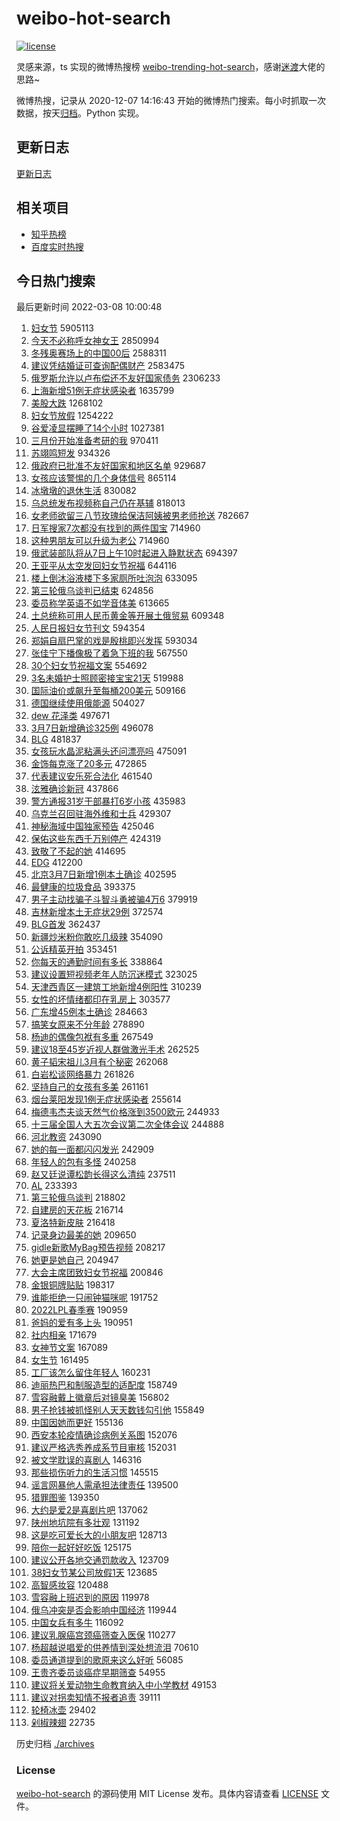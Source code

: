 # weibo-hot-search

[![license](https://img.shields.io/github/license/Arrackisarookie/weibo-hot-search)](https://github.com/Arrackisarookie/weibo-hot-search/blob/master/LICENSE)

灵感来源，ts 实现的微博热搜榜 [weibo-trending-hot-search](https://github.com/justjavac/weibo-trending-hot-search)，感谢[迷渡](https://github.com/justjavac)大佬的思路~

微博热搜，记录从 2020-12-07 14:16:43 开始的微博热门搜索。每小时抓取一次数据，按天[归档](./archives)。Python 实现。

## 更新日志
[更新日志](./UPDATE.md)

## 相关项目
+ [知乎热榜](https://github.com/Arrackisarookie/zhihu-top-search)
+ [百度实时热搜](https://github.com/Arrackisarookie/baidu-hot-search)

## 今日热门搜索

<!-- Rank Begin -->

最后更新时间 2022-03-08 10:00:48

1. [妇女节](https://s.weibo.com/weibo?q=%23%E5%A6%87%E5%A5%B3%E8%8A%82%23&Refer=top) 5905113
1. [今天不必称呼女神女王](https://s.weibo.com/weibo?q=%23%E4%BB%8A%E5%A4%A9%E4%B8%8D%E5%BF%85%E7%A7%B0%E5%91%BC%E5%A5%B3%E7%A5%9E%E5%A5%B3%E7%8E%8B%23&Refer=top) 2850994
1. [冬残奥赛场上的中国00后](https://s.weibo.com/weibo?q=%23%E5%86%AC%E6%AE%8B%E5%A5%A5%E8%B5%9B%E5%9C%BA%E4%B8%8A%E7%9A%84%E4%B8%AD%E5%9B%BD00%E5%90%8E%23&Refer=top) 2588311
1. [建议凭结婚证可查询配偶财产](https://s.weibo.com/weibo?q=%23%E5%BB%BA%E8%AE%AE%E5%87%AD%E7%BB%93%E5%A9%9A%E8%AF%81%E5%8F%AF%E6%9F%A5%E8%AF%A2%E9%85%8D%E5%81%B6%E8%B4%A2%E4%BA%A7%23&Refer=top) 2583475
1. [俄罗斯允许以卢布偿还不友好国家债务](https://s.weibo.com/weibo?q=%23%E4%BF%84%E7%BD%97%E6%96%AF%E5%85%81%E8%AE%B8%E4%BB%A5%E5%8D%A2%E5%B8%83%E5%81%BF%E8%BF%98%E4%B8%8D%E5%8F%8B%E5%A5%BD%E5%9B%BD%E5%AE%B6%E5%80%BA%E5%8A%A1%23&Refer=top) 2306233
1. [上海新增51例无症状感染者](https://s.weibo.com/weibo?q=%23%E4%B8%8A%E6%B5%B7%E6%96%B0%E5%A2%9E51%E4%BE%8B%E6%97%A0%E7%97%87%E7%8A%B6%E6%84%9F%E6%9F%93%E8%80%85%23&Refer=top) 1635799
1. [美股大跌](https://s.weibo.com/weibo?q=%23%E7%BE%8E%E8%82%A1%E5%A4%A7%E8%B7%8C%23&Refer=top) 1268102
1. [妇女节放假](https://s.weibo.com/weibo?q=%23%E5%A6%87%E5%A5%B3%E8%8A%82%E6%94%BE%E5%81%87%23&Refer=top) 1254222
1. [谷爱凌显摆睡了14个小时](https://s.weibo.com/weibo?q=%23%E8%B0%B7%E7%88%B1%E5%87%8C%E6%98%BE%E6%91%86%E7%9D%A1%E4%BA%8614%E4%B8%AA%E5%B0%8F%E6%97%B6%23&Refer=top) 1027381
1. [三月份开始准备考研的我](https://s.weibo.com/weibo?q=%23%E4%B8%89%E6%9C%88%E4%BB%BD%E5%BC%80%E5%A7%8B%E5%87%86%E5%A4%87%E8%80%83%E7%A0%94%E7%9A%84%E6%88%91%23&Refer=top) 970411
1. [苏翊鸣短发](https://s.weibo.com/weibo?q=%23%E8%8B%8F%E7%BF%8A%E9%B8%A3%E7%9F%AD%E5%8F%91%23&Refer=top) 934326
1. [俄政府已批准不友好国家和地区名单](https://s.weibo.com/weibo?q=%23%E4%BF%84%E6%94%BF%E5%BA%9C%E5%B7%B2%E6%89%B9%E5%87%86%E4%B8%8D%E5%8F%8B%E5%A5%BD%E5%9B%BD%E5%AE%B6%E5%92%8C%E5%9C%B0%E5%8C%BA%E5%90%8D%E5%8D%95%23&Refer=top) 929687
1. [女孩应该警惕的几个身体信号](https://s.weibo.com/weibo?q=%23%E5%A5%B3%E5%AD%A9%E5%BA%94%E8%AF%A5%E8%AD%A6%E6%83%95%E7%9A%84%E5%87%A0%E4%B8%AA%E8%BA%AB%E4%BD%93%E4%BF%A1%E5%8F%B7%23&Refer=top) 865114
1. [冰墩墩的退休生活](https://s.weibo.com/weibo?q=%E5%86%B0%E5%A2%A9%E5%A2%A9%E7%9A%84%E9%80%80%E4%BC%91%E7%94%9F%E6%B4%BB&Refer=top) 830082
1. [乌总统发布视频称自己仍在基辅](https://s.weibo.com/weibo?q=%23%E4%B9%8C%E6%80%BB%E7%BB%9F%E5%8F%91%E5%B8%83%E8%A7%86%E9%A2%91%E7%A7%B0%E8%87%AA%E5%B7%B1%E4%BB%8D%E5%9C%A8%E5%9F%BA%E8%BE%85%23&Refer=top) 818013
1. [女老师欲留三八节玫瑰给保洁阿姨被男老师抢送](https://s.weibo.com/weibo?q=%23%E5%A5%B3%E8%80%81%E5%B8%88%E6%AC%B2%E7%95%99%E4%B8%89%E5%85%AB%E8%8A%82%E7%8E%AB%E7%91%B0%E7%BB%99%E4%BF%9D%E6%B4%81%E9%98%BF%E5%A7%A8%E8%A2%AB%E7%94%B7%E8%80%81%E5%B8%88%E6%8A%A2%E9%80%81%23&Refer=top) 782667
1. [日军搜家7次都没有找到的两件国宝](https://s.weibo.com/weibo?q=%23%E6%97%A5%E5%86%9B%E6%90%9C%E5%AE%B67%E6%AC%A1%E9%83%BD%E6%B2%A1%E6%9C%89%E6%89%BE%E5%88%B0%E7%9A%84%E4%B8%A4%E4%BB%B6%E5%9B%BD%E5%AE%9D%23&Refer=top) 714960
1. [这种男朋友可以升级为老公](https://s.weibo.com/weibo?q=%23%E8%BF%99%E7%A7%8D%E7%94%B7%E6%9C%8B%E5%8F%8B%E5%8F%AF%E4%BB%A5%E5%8D%87%E7%BA%A7%E4%B8%BA%E8%80%81%E5%85%AC%23&Refer=top) 714960
1. [俄武装部队将从7日上午10时起进入静默状态](https://s.weibo.com/weibo?q=%23%E4%BF%84%E6%AD%A6%E8%A3%85%E9%83%A8%E9%98%9F%E5%B0%86%E4%BB%8E7%E6%97%A5%E4%B8%8A%E5%8D%8810%E6%97%B6%E8%B5%B7%E8%BF%9B%E5%85%A5%E9%9D%99%E9%BB%98%E7%8A%B6%E6%80%81%23&Refer=top) 694397
1. [王亚平从太空发回妇女节祝福](https://s.weibo.com/weibo?q=%23%E7%8E%8B%E4%BA%9A%E5%B9%B3%E4%BB%8E%E5%A4%AA%E7%A9%BA%E5%8F%91%E5%9B%9E%E5%A6%87%E5%A5%B3%E8%8A%82%E7%A5%9D%E7%A6%8F%23&Refer=top) 644116
1. [楼上倒沐浴液楼下多家厕所吐泡泡](https://s.weibo.com/weibo?q=%23%E6%A5%BC%E4%B8%8A%E5%80%92%E6%B2%90%E6%B5%B4%E6%B6%B2%E6%A5%BC%E4%B8%8B%E5%A4%9A%E5%AE%B6%E5%8E%95%E6%89%80%E5%90%90%E6%B3%A1%E6%B3%A1%23&Refer=top) 633095
1. [第三轮俄乌谈判已结束](https://s.weibo.com/weibo?q=%23%E7%AC%AC%E4%B8%89%E8%BD%AE%E4%BF%84%E4%B9%8C%E8%B0%88%E5%88%A4%E5%B7%B2%E7%BB%93%E6%9D%9F%23&Refer=top) 624856
1. [委员称学英语不如学音体美](https://s.weibo.com/weibo?q=%23%E5%A7%94%E5%91%98%E7%A7%B0%E5%AD%A6%E8%8B%B1%E8%AF%AD%E4%B8%8D%E5%A6%82%E5%AD%A6%E9%9F%B3%E4%BD%93%E7%BE%8E%23&Refer=top) 613665
1. [土总统称可用人民币黄金等开展土俄贸易](https://s.weibo.com/weibo?q=%23%E5%9C%9F%E6%80%BB%E7%BB%9F%E7%A7%B0%E5%8F%AF%E7%94%A8%E4%BA%BA%E6%B0%91%E5%B8%81%E9%BB%84%E9%87%91%E7%AD%89%E5%BC%80%E5%B1%95%E5%9C%9F%E4%BF%84%E8%B4%B8%E6%98%93%23&Refer=top) 609348
1. [人民日报妇女节刊文](https://s.weibo.com/weibo?q=%23%E4%BA%BA%E6%B0%91%E6%97%A5%E6%8A%A5%E5%A6%87%E5%A5%B3%E8%8A%82%E5%88%8A%E6%96%87%23&Refer=top) 594354
1. [郑娟自扇巴掌的戏是殷桃即兴发挥](https://s.weibo.com/weibo?q=%23%E9%83%91%E5%A8%9F%E8%87%AA%E6%89%87%E5%B7%B4%E6%8E%8C%E7%9A%84%E6%88%8F%E6%98%AF%E6%AE%B7%E6%A1%83%E5%8D%B3%E5%85%B4%E5%8F%91%E6%8C%A5%23&Refer=top) 593034
1. [张佳宁下播像极了着急下班的我](https://s.weibo.com/weibo?q=%23%E5%BC%A0%E4%BD%B3%E5%AE%81%E4%B8%8B%E6%92%AD%E5%83%8F%E6%9E%81%E4%BA%86%E7%9D%80%E6%80%A5%E4%B8%8B%E7%8F%AD%E7%9A%84%E6%88%91%23&Refer=top) 567550
1. [30个妇女节祝福文案](https://s.weibo.com/weibo?q=%2330%E4%B8%AA%E5%A6%87%E5%A5%B3%E8%8A%82%E7%A5%9D%E7%A6%8F%E6%96%87%E6%A1%88%23&Refer=top) 554692
1. [3名未婚护士照顾密接宝宝21天](https://s.weibo.com/weibo?q=%233%E5%90%8D%E6%9C%AA%E5%A9%9A%E6%8A%A4%E5%A3%AB%E7%85%A7%E9%A1%BE%E5%AF%86%E6%8E%A5%E5%AE%9D%E5%AE%9D21%E5%A4%A9%23&Refer=top) 519988
1. [国际油价或飙升至每桶200美元](https://s.weibo.com/weibo?q=%23%E5%9B%BD%E9%99%85%E6%B2%B9%E4%BB%B7%E6%88%96%E9%A3%99%E5%8D%87%E8%87%B3%E6%AF%8F%E6%A1%B6200%E7%BE%8E%E5%85%83%23&Refer=top) 509166
1. [德国继续使用俄能源](https://s.weibo.com/weibo?q=%23%E5%BE%B7%E5%9B%BD%E7%BB%A7%E7%BB%AD%E4%BD%BF%E7%94%A8%E4%BF%84%E8%83%BD%E6%BA%90%23&Refer=top) 504027
1. [dew 花泽类](https://s.weibo.com/weibo?q=dew%20%E8%8A%B1%E6%B3%BD%E7%B1%BB&Refer=top) 497671
1. [3月7日新增确诊325例](https://s.weibo.com/weibo?q=%233%E6%9C%887%E6%97%A5%E6%96%B0%E5%A2%9E%E7%A1%AE%E8%AF%8A325%E4%BE%8B%23&Refer=top) 496078
1. [BLG](https://s.weibo.com/weibo?q=%23BLG%23&Refer=top) 481837
1. [女孩玩水晶泥粘满头还问漂亮吗](https://s.weibo.com/weibo?q=%23%E5%A5%B3%E5%AD%A9%E7%8E%A9%E6%B0%B4%E6%99%B6%E6%B3%A5%E7%B2%98%E6%BB%A1%E5%A4%B4%E8%BF%98%E9%97%AE%E6%BC%82%E4%BA%AE%E5%90%97%23&Refer=top) 475091
1. [金饰每克涨了20多元](https://s.weibo.com/weibo?q=%23%E9%87%91%E9%A5%B0%E6%AF%8F%E5%85%8B%E6%B6%A8%E4%BA%8620%E5%A4%9A%E5%85%83%23&Refer=top) 472865
1. [代表建议安乐死合法化](https://s.weibo.com/weibo?q=%23%E4%BB%A3%E8%A1%A8%E5%BB%BA%E8%AE%AE%E5%AE%89%E4%B9%90%E6%AD%BB%E5%90%88%E6%B3%95%E5%8C%96%23&Refer=top) 461540
1. [泫雅确诊新冠](https://s.weibo.com/weibo?q=%23%E6%B3%AB%E9%9B%85%E7%A1%AE%E8%AF%8A%E6%96%B0%E5%86%A0%23&Refer=top) 437866
1. [警方通报31岁干部暴打6岁小孩](https://s.weibo.com/weibo?q=%23%E8%AD%A6%E6%96%B9%E9%80%9A%E6%8A%A531%E5%B2%81%E5%B9%B2%E9%83%A8%E6%9A%B4%E6%89%936%E5%B2%81%E5%B0%8F%E5%AD%A9%23&Refer=top) 435983
1. [乌克兰召回驻海外维和士兵](https://s.weibo.com/weibo?q=%23%E4%B9%8C%E5%85%8B%E5%85%B0%E5%8F%AC%E5%9B%9E%E9%A9%BB%E6%B5%B7%E5%A4%96%E7%BB%B4%E5%92%8C%E5%A3%AB%E5%85%B5%23&Refer=top) 429307
1. [神秘海域中国独家预告](https://s.weibo.com/weibo?q=%23%E7%A5%9E%E7%A7%98%E6%B5%B7%E5%9F%9F%E4%B8%AD%E5%9B%BD%E7%8B%AC%E5%AE%B6%E9%A2%84%E5%91%8A%23&Refer=top) 425046
1. [保佑这些东西千万别停产](https://s.weibo.com/weibo?q=%E4%BF%9D%E4%BD%91%E8%BF%99%E4%BA%9B%E4%B8%9C%E8%A5%BF%E5%8D%83%E4%B8%87%E5%88%AB%E5%81%9C%E4%BA%A7&Refer=top) 424319
1. [致敬了不起的她](https://s.weibo.com/weibo?q=%23%E8%87%B4%E6%95%AC%E4%BA%86%E4%B8%8D%E8%B5%B7%E7%9A%84%E5%A5%B9%23&Refer=top) 414695
1. [EDG](https://s.weibo.com/weibo?q=%23EDG%23&Refer=top) 412200
1. [北京3月7日新增1例本土确诊](https://s.weibo.com/weibo?q=%23%E5%8C%97%E4%BA%AC3%E6%9C%887%E6%97%A5%E6%96%B0%E5%A2%9E1%E4%BE%8B%E6%9C%AC%E5%9C%9F%E7%A1%AE%E8%AF%8A%23&Refer=top) 402595
1. [最健康的垃圾食品](https://s.weibo.com/weibo?q=%23%E6%9C%80%E5%81%A5%E5%BA%B7%E7%9A%84%E5%9E%83%E5%9C%BE%E9%A3%9F%E5%93%81%23&Refer=top) 393375
1. [男子主动找骗子斗智斗勇被骗4万6](https://s.weibo.com/weibo?q=%23%E7%94%B7%E5%AD%90%E4%B8%BB%E5%8A%A8%E6%89%BE%E9%AA%97%E5%AD%90%E6%96%97%E6%99%BA%E6%96%97%E5%8B%87%E8%A2%AB%E9%AA%974%E4%B8%876%23&Refer=top) 379919
1. [吉林新增本土无症状29例](https://s.weibo.com/weibo?q=%23%E5%90%89%E6%9E%97%E6%96%B0%E5%A2%9E%E6%9C%AC%E5%9C%9F%E6%97%A0%E7%97%87%E7%8A%B629%E4%BE%8B%23&Refer=top) 372574
1. [BLG首发](https://s.weibo.com/weibo?q=%23BLG%E9%A6%96%E5%8F%91%23&Refer=top) 362437
1. [新疆炒米粉你敢吃几级辣](https://s.weibo.com/weibo?q=%23%E6%96%B0%E7%96%86%E7%82%92%E7%B1%B3%E7%B2%89%E4%BD%A0%E6%95%A2%E5%90%83%E5%87%A0%E7%BA%A7%E8%BE%A3%23&Refer=top) 354090
1. [公诉精英开拍](https://s.weibo.com/weibo?q=%23%E5%85%AC%E8%AF%89%E7%B2%BE%E8%8B%B1%E5%BC%80%E6%8B%8D%23&Refer=top) 353451
1. [你每天的通勤时间有多长](https://s.weibo.com/weibo?q=%23%E4%BD%A0%E6%AF%8F%E5%A4%A9%E7%9A%84%E9%80%9A%E5%8B%A4%E6%97%B6%E9%97%B4%E6%9C%89%E5%A4%9A%E9%95%BF%23&Refer=top) 338864
1. [建议设置短视频老年人防沉迷模式](https://s.weibo.com/weibo?q=%23%E5%BB%BA%E8%AE%AE%E8%AE%BE%E7%BD%AE%E7%9F%AD%E8%A7%86%E9%A2%91%E8%80%81%E5%B9%B4%E4%BA%BA%E9%98%B2%E6%B2%89%E8%BF%B7%E6%A8%A1%E5%BC%8F%23&Refer=top) 323025
1. [天津西青区一建筑工地新增4例阳性](https://s.weibo.com/weibo?q=%23%E5%A4%A9%E6%B4%A5%E8%A5%BF%E9%9D%92%E5%8C%BA%E4%B8%80%E5%BB%BA%E7%AD%91%E5%B7%A5%E5%9C%B0%E6%96%B0%E5%A2%9E4%E4%BE%8B%E9%98%B3%E6%80%A7%23&Refer=top) 310239
1. [女性的坏情绪都印在乳房上](https://s.weibo.com/weibo?q=%E5%A5%B3%E6%80%A7%E7%9A%84%E5%9D%8F%E6%83%85%E7%BB%AA%E9%83%BD%E5%8D%B0%E5%9C%A8%E4%B9%B3%E6%88%BF%E4%B8%8A&Refer=top) 303577
1. [广东增45例本土确诊](https://s.weibo.com/weibo?q=%23%E5%B9%BF%E4%B8%9C%E5%A2%9E45%E4%BE%8B%E6%9C%AC%E5%9C%9F%E7%A1%AE%E8%AF%8A%23&Refer=top) 284663
1. [搞笑女原来不分年龄](https://s.weibo.com/weibo?q=%23%E6%90%9E%E7%AC%91%E5%A5%B3%E5%8E%9F%E6%9D%A5%E4%B8%8D%E5%88%86%E5%B9%B4%E9%BE%84%23&Refer=top) 278890
1. [杨迪的偶像包袱有多重](https://s.weibo.com/weibo?q=%23%E6%9D%A8%E8%BF%AA%E7%9A%84%E5%81%B6%E5%83%8F%E5%8C%85%E8%A2%B1%E6%9C%89%E5%A4%9A%E9%87%8D%23&Refer=top) 267549
1. [建议18至45岁近视人群做激光手术](https://s.weibo.com/weibo?q=%23%E5%BB%BA%E8%AE%AE18%E8%87%B345%E5%B2%81%E8%BF%91%E8%A7%86%E4%BA%BA%E7%BE%A4%E5%81%9A%E6%BF%80%E5%85%89%E6%89%8B%E6%9C%AF%23&Refer=top) 262525
1. [黄子韬宋祖儿3月有个秘密](https://s.weibo.com/weibo?q=%23%E9%BB%84%E5%AD%90%E9%9F%AC%E5%AE%8B%E7%A5%96%E5%84%BF3%E6%9C%88%E6%9C%89%E4%B8%AA%E7%A7%98%E5%AF%86%23&Refer=top) 262068
1. [白岩松谈网络暴力](https://s.weibo.com/weibo?q=%23%E7%99%BD%E5%B2%A9%E6%9D%BE%E8%B0%88%E7%BD%91%E7%BB%9C%E6%9A%B4%E5%8A%9B%23&Refer=top) 261826
1. [坚持自己的女孩有多美](https://s.weibo.com/weibo?q=%23%E5%9D%9A%E6%8C%81%E8%87%AA%E5%B7%B1%E7%9A%84%E5%A5%B3%E5%AD%A9%E6%9C%89%E5%A4%9A%E7%BE%8E%23&Refer=top) 261161
1. [烟台莱阳发现1例无症状感染者](https://s.weibo.com/weibo?q=%23%E7%83%9F%E5%8F%B0%E8%8E%B1%E9%98%B3%E5%8F%91%E7%8E%B01%E4%BE%8B%E6%97%A0%E7%97%87%E7%8A%B6%E6%84%9F%E6%9F%93%E8%80%85%23&Refer=top) 255614
1. [梅德韦杰夫谈天然气价格涨到3500欧元](https://s.weibo.com/weibo?q=%23%E6%A2%85%E5%BE%B7%E9%9F%A6%E6%9D%B0%E5%A4%AB%E8%B0%88%E5%A4%A9%E7%84%B6%E6%B0%94%E4%BB%B7%E6%A0%BC%E6%B6%A8%E5%88%B03500%E6%AC%A7%E5%85%83%23&Refer=top) 244933
1. [十三届全国人大五次会议第二次全体会议](https://s.weibo.com/weibo?q=%23%E5%8D%81%E4%B8%89%E5%B1%8A%E5%85%A8%E5%9B%BD%E4%BA%BA%E5%A4%A7%E4%BA%94%E6%AC%A1%E4%BC%9A%E8%AE%AE%E7%AC%AC%E4%BA%8C%E6%AC%A1%E5%85%A8%E4%BD%93%E4%BC%9A%E8%AE%AE%23&Refer=top) 244888
1. [河北教资](https://s.weibo.com/weibo?q=%E6%B2%B3%E5%8C%97%E6%95%99%E8%B5%84&Refer=top) 243090
1. [她的每一面都闪闪发光](https://s.weibo.com/weibo?q=%23%E5%A5%B9%E7%9A%84%E6%AF%8F%E4%B8%80%E9%9D%A2%E9%83%BD%E9%97%AA%E9%97%AA%E5%8F%91%E5%85%89%23&Refer=top) 242909
1. [年轻人的包有多怪](https://s.weibo.com/weibo?q=%23%E5%B9%B4%E8%BD%BB%E4%BA%BA%E7%9A%84%E5%8C%85%E6%9C%89%E5%A4%9A%E6%80%AA%23&Refer=top) 240258
1. [赵又廷说谭松韵长得这么清纯](https://s.weibo.com/weibo?q=%23%E8%B5%B5%E5%8F%88%E5%BB%B7%E8%AF%B4%E8%B0%AD%E6%9D%BE%E9%9F%B5%E9%95%BF%E5%BE%97%E8%BF%99%E4%B9%88%E6%B8%85%E7%BA%AF%23&Refer=top) 237511
1. [AL](https://s.weibo.com/weibo?q=AL&Refer=top) 233393
1. [第三轮俄乌谈判](https://s.weibo.com/weibo?q=%23%E7%AC%AC%E4%B8%89%E8%BD%AE%E4%BF%84%E4%B9%8C%E8%B0%88%E5%88%A4%23&Refer=top) 218802
1. [自建房的天花板](https://s.weibo.com/weibo?q=%23%E8%87%AA%E5%BB%BA%E6%88%BF%E7%9A%84%E5%A4%A9%E8%8A%B1%E6%9D%BF%23&Refer=top) 216714
1. [夏洛特新皮肤](https://s.weibo.com/weibo?q=%23%E5%A4%8F%E6%B4%9B%E7%89%B9%E6%96%B0%E7%9A%AE%E8%82%A4%23&Refer=top) 216418
1. [记录身边最美的她](https://s.weibo.com/weibo?q=%23%E8%AE%B0%E5%BD%95%E8%BA%AB%E8%BE%B9%E6%9C%80%E7%BE%8E%E7%9A%84%E5%A5%B9%23&Refer=top) 209650
1. [gidle新歌MyBag预告视频](https://s.weibo.com/weibo?q=%23gidle%E6%96%B0%E6%AD%8CMyBag%E9%A2%84%E5%91%8A%E8%A7%86%E9%A2%91%23&Refer=top) 208217
1. [她更是她自己](https://s.weibo.com/weibo?q=%23%E5%A5%B9%E6%9B%B4%E6%98%AF%E5%A5%B9%E8%87%AA%E5%B7%B1%23&Refer=top) 204947
1. [大会主席团致妇女节祝福](https://s.weibo.com/weibo?q=%23%E5%A4%A7%E4%BC%9A%E4%B8%BB%E5%B8%AD%E5%9B%A2%E8%87%B4%E5%A6%87%E5%A5%B3%E8%8A%82%E7%A5%9D%E7%A6%8F%23&Refer=top) 200846
1. [金银铜牌贴贴](https://s.weibo.com/weibo?q=%23%E9%87%91%E9%93%B6%E9%93%9C%E7%89%8C%E8%B4%B4%E8%B4%B4%23&Refer=top) 198317
1. [谁能拒绝一只闹钟猫咪呢](https://s.weibo.com/weibo?q=%23%E8%B0%81%E8%83%BD%E6%8B%92%E7%BB%9D%E4%B8%80%E5%8F%AA%E9%97%B9%E9%92%9F%E7%8C%AB%E5%92%AA%E5%91%A2%23&Refer=top) 191752
1. [2022LPL春季赛](https://s.weibo.com/weibo?q=2022LPL%E6%98%A5%E5%AD%A3%E8%B5%9B&Refer=top) 190959
1. [爸妈的爱有多上头](https://s.weibo.com/weibo?q=%E7%88%B8%E5%A6%88%E7%9A%84%E7%88%B1%E6%9C%89%E5%A4%9A%E4%B8%8A%E5%A4%B4&Refer=top) 190951
1. [社内相亲](https://s.weibo.com/weibo?q=%E7%A4%BE%E5%86%85%E7%9B%B8%E4%BA%B2&Refer=top) 171679
1. [女神节文案](https://s.weibo.com/weibo?q=%E5%A5%B3%E7%A5%9E%E8%8A%82%E6%96%87%E6%A1%88&Refer=top) 167089
1. [女生节](https://s.weibo.com/weibo?q=%E5%A5%B3%E7%94%9F%E8%8A%82&Refer=top) 161495
1. [工厂该怎么留住年轻人](https://s.weibo.com/weibo?q=%23%E5%B7%A5%E5%8E%82%E8%AF%A5%E6%80%8E%E4%B9%88%E7%95%99%E4%BD%8F%E5%B9%B4%E8%BD%BB%E4%BA%BA%23&Refer=top) 160231
1. [迪丽热巴和制服造型的适配度](https://s.weibo.com/weibo?q=%23%E8%BF%AA%E4%B8%BD%E7%83%AD%E5%B7%B4%E5%92%8C%E5%88%B6%E6%9C%8D%E9%80%A0%E5%9E%8B%E7%9A%84%E9%80%82%E9%85%8D%E5%BA%A6%23&Refer=top) 158749
1. [雪容融戴上徽章后对镜臭美](https://s.weibo.com/weibo?q=%23%E9%9B%AA%E5%AE%B9%E8%9E%8D%E6%88%B4%E4%B8%8A%E5%BE%BD%E7%AB%A0%E5%90%8E%E5%AF%B9%E9%95%9C%E8%87%AD%E7%BE%8E%23&Refer=top) 156802
1. [男子抢钱被抓怪别人天天数钱勾引他](https://s.weibo.com/weibo?q=%23%E7%94%B7%E5%AD%90%E6%8A%A2%E9%92%B1%E8%A2%AB%E6%8A%93%E6%80%AA%E5%88%AB%E4%BA%BA%E5%A4%A9%E5%A4%A9%E6%95%B0%E9%92%B1%E5%8B%BE%E5%BC%95%E4%BB%96%23&Refer=top) 155849
1. [中国因她而更好](https://s.weibo.com/weibo?q=%23%E4%B8%AD%E5%9B%BD%E5%9B%A0%E5%A5%B9%E8%80%8C%E6%9B%B4%E5%A5%BD%23&Refer=top) 155136
1. [西安本轮疫情确诊病例关系图](https://s.weibo.com/weibo?q=%23%E8%A5%BF%E5%AE%89%E6%9C%AC%E8%BD%AE%E7%96%AB%E6%83%85%E7%A1%AE%E8%AF%8A%E7%97%85%E4%BE%8B%E5%85%B3%E7%B3%BB%E5%9B%BE%23&Refer=top) 152076
1. [建议严格选秀养成系节目审核](https://s.weibo.com/weibo?q=%23%E5%BB%BA%E8%AE%AE%E4%B8%A5%E6%A0%BC%E9%80%89%E7%A7%80%E5%85%BB%E6%88%90%E7%B3%BB%E8%8A%82%E7%9B%AE%E5%AE%A1%E6%A0%B8%23&Refer=top) 152031
1. [被文学耽误的喜剧人](https://s.weibo.com/weibo?q=%23%E8%A2%AB%E6%96%87%E5%AD%A6%E8%80%BD%E8%AF%AF%E7%9A%84%E5%96%9C%E5%89%A7%E4%BA%BA%23&Refer=top) 146316
1. [那些损伤听力的生活习惯](https://s.weibo.com/weibo?q=%23%E9%82%A3%E4%BA%9B%E6%8D%9F%E4%BC%A4%E5%90%AC%E5%8A%9B%E7%9A%84%E7%94%9F%E6%B4%BB%E4%B9%A0%E6%83%AF%23&Refer=top) 145515
1. [谣言网暴他人需承担法律责任](https://s.weibo.com/weibo?q=%23%E8%B0%A3%E8%A8%80%E7%BD%91%E6%9A%B4%E4%BB%96%E4%BA%BA%E9%9C%80%E6%89%BF%E6%8B%85%E6%B3%95%E5%BE%8B%E8%B4%A3%E4%BB%BB%23&Refer=top) 139500
1. [猎罪图鉴](https://s.weibo.com/weibo?q=%E7%8C%8E%E7%BD%AA%E5%9B%BE%E9%89%B4&Refer=top) 139350
1. [大约是爱2是喜剧片吧](https://s.weibo.com/weibo?q=%23%E5%A4%A7%E7%BA%A6%E6%98%AF%E7%88%B12%E6%98%AF%E5%96%9C%E5%89%A7%E7%89%87%E5%90%A7%23&Refer=top) 137062
1. [陕州地坑院有多壮观](https://s.weibo.com/weibo?q=%23%E9%99%95%E5%B7%9E%E5%9C%B0%E5%9D%91%E9%99%A2%E6%9C%89%E5%A4%9A%E5%A3%AE%E8%A7%82%23&Refer=top) 131192
1. [这是吃可爱长大的小朋友吧](https://s.weibo.com/weibo?q=%23%E8%BF%99%E6%98%AF%E5%90%83%E5%8F%AF%E7%88%B1%E9%95%BF%E5%A4%A7%E7%9A%84%E5%B0%8F%E6%9C%8B%E5%8F%8B%E5%90%A7%23&Refer=top) 128713
1. [陪你一起好好吃饭](https://s.weibo.com/weibo?q=%E9%99%AA%E4%BD%A0%E4%B8%80%E8%B5%B7%E5%A5%BD%E5%A5%BD%E5%90%83%E9%A5%AD&Refer=top) 125175
1. [建议公开各地交通罚款收入](https://s.weibo.com/weibo?q=%23%E5%BB%BA%E8%AE%AE%E5%85%AC%E5%BC%80%E5%90%84%E5%9C%B0%E4%BA%A4%E9%80%9A%E7%BD%9A%E6%AC%BE%E6%94%B6%E5%85%A5%23&Refer=top) 123709
1. [38妇女节某公司放假1天](https://s.weibo.com/weibo?q=%2338%E5%A6%87%E5%A5%B3%E8%8A%82%E6%9F%90%E5%85%AC%E5%8F%B8%E6%94%BE%E5%81%871%E5%A4%A9%23&Refer=top) 123685
1. [高智感妆容](https://s.weibo.com/weibo?q=%E9%AB%98%E6%99%BA%E6%84%9F%E5%A6%86%E5%AE%B9&Refer=top) 120488
1. [雪容融上班迟到的原因](https://s.weibo.com/weibo?q=%23%E9%9B%AA%E5%AE%B9%E8%9E%8D%E4%B8%8A%E7%8F%AD%E8%BF%9F%E5%88%B0%E7%9A%84%E5%8E%9F%E5%9B%A0%23&Refer=top) 119978
1. [俄乌冲突是否会影响中国经济](https://s.weibo.com/weibo?q=%23%E4%BF%84%E4%B9%8C%E5%86%B2%E7%AA%81%E6%98%AF%E5%90%A6%E4%BC%9A%E5%BD%B1%E5%93%8D%E4%B8%AD%E5%9B%BD%E7%BB%8F%E6%B5%8E%23&Refer=top) 119944
1. [中国女兵有多牛](https://s.weibo.com/weibo?q=%23%E4%B8%AD%E5%9B%BD%E5%A5%B3%E5%85%B5%E6%9C%89%E5%A4%9A%E7%89%9B%23&Refer=top) 116092
1. [建议乳腺癌宫颈癌筛查入医保](https://s.weibo.com/weibo?q=%23%E5%BB%BA%E8%AE%AE%E4%B9%B3%E8%85%BA%E7%99%8C%E5%AE%AB%E9%A2%88%E7%99%8C%E7%AD%9B%E6%9F%A5%E5%85%A5%E5%8C%BB%E4%BF%9D%23&Refer=top) 110277
1. [杨超越说唱爱的供养情到深处想流泪](https://s.weibo.com/weibo?q=%23%E6%9D%A8%E8%B6%85%E8%B6%8A%E8%AF%B4%E5%94%B1%E7%88%B1%E7%9A%84%E4%BE%9B%E5%85%BB%E6%83%85%E5%88%B0%E6%B7%B1%E5%A4%84%E6%83%B3%E6%B5%81%E6%B3%AA%23&Refer=top) 70610
1. [委员通道提到的歌原来这么好听](https://s.weibo.com/weibo?q=%23%E5%A7%94%E5%91%98%E9%80%9A%E9%81%93%E6%8F%90%E5%88%B0%E7%9A%84%E6%AD%8C%E5%8E%9F%E6%9D%A5%E8%BF%99%E4%B9%88%E5%A5%BD%E5%90%AC%23&Refer=top) 56085
1. [王贵齐委员谈癌症早期筛查](https://s.weibo.com/weibo?q=%23%E7%8E%8B%E8%B4%B5%E9%BD%90%E5%A7%94%E5%91%98%E8%B0%88%E7%99%8C%E7%97%87%E6%97%A9%E6%9C%9F%E7%AD%9B%E6%9F%A5%23&Refer=top) 54955
1. [建议将关爱动物生命教育纳入中小学教材](https://s.weibo.com/weibo?q=%23%E5%BB%BA%E8%AE%AE%E5%B0%86%E5%85%B3%E7%88%B1%E5%8A%A8%E7%89%A9%E7%94%9F%E5%91%BD%E6%95%99%E8%82%B2%E7%BA%B3%E5%85%A5%E4%B8%AD%E5%B0%8F%E5%AD%A6%E6%95%99%E6%9D%90%23&Refer=top) 49153
1. [建议对拐卖知情不报者追责](https://s.weibo.com/weibo?q=%23%E5%BB%BA%E8%AE%AE%E5%AF%B9%E6%8B%90%E5%8D%96%E7%9F%A5%E6%83%85%E4%B8%8D%E6%8A%A5%E8%80%85%E8%BF%BD%E8%B4%A3%23&Refer=top) 39111
1. [轮椅冰壶](https://s.weibo.com/weibo?q=%E8%BD%AE%E6%A4%85%E5%86%B0%E5%A3%B6&Refer=top) 29402
1. [剁椒辣翅](https://s.weibo.com/weibo?q=%23%E5%89%81%E6%A4%92%E8%BE%A3%E7%BF%85%23&Refer=top) 22735
<!-- Rank End -->

历史归档 [./archives](./archives)

### License

[weibo-hot-search](https://github.com/Arrackisarookie/weibo-hot-search) 的源码使用 MIT License 发布。具体内容请查看 [LICENSE](./LICENSE) 文件。
